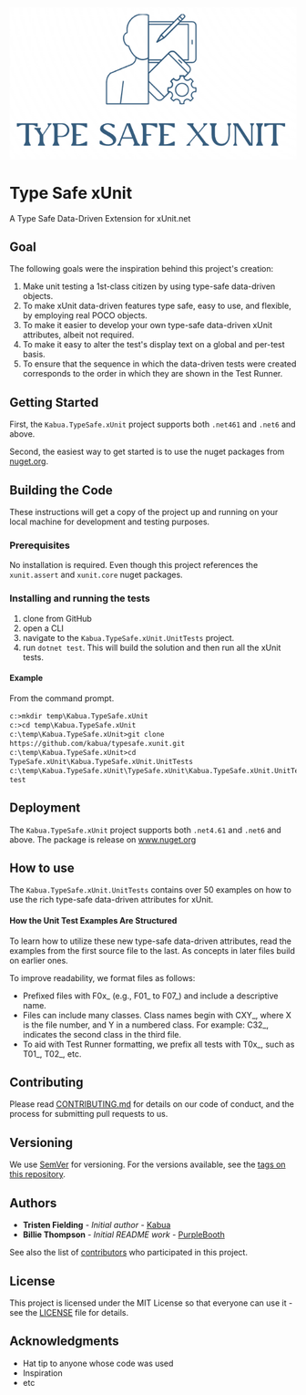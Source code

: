![Logo](https://raw.githubusercontent.com/kabua/typesafe.xunit/main/logo-type-safe-xunit-235.png?raw=true, "Logo")

# Type Safe xUnit

A Type Safe Data-Driven Extension for xUnit.net

## Goal

The following goals were the inspiration behind this project's creation:

1. Make unit testing a 1st-class citizen by using type-safe data-driven objects.
1. To make xUnit data-driven features type safe, easy to use, and flexible, by employing real POCO objects.
1. To make it easier to develop your own type-safe data-driven xUnit attributes, albeit not required.
1. To make it easy to alter the test's display text on a global and per-test basis.
1. To ensure that the sequence in which the data-driven tests were created corresponds to the order in which they are shown in the Test Runner.

## Getting Started

First, the `Kabua.TypeSafe.xUnit` project supports both `.net461` and `.net6` and above. 

Second, the easiest way to get started is to use the nuget packages from [nuget.org](nuget.org).

## Building the Code

These instructions will get a copy of the project up and running on your local machine for development and testing purposes.

### Prerequisites

No installation is required. Even though this project references the `xunit.assert` and `xunit.core` nuget packages.

### Installing and running the tests

1. clone from GitHub 
1. open a CLI
1. navigate to the `Kabua.TypeSafe.xUnit.UnitTests` project.
1. run `dotnet test`. This will build the solution and then run all the xUnit tests.

#### Example

From the command prompt.
```
c:>mkdir temp\Kabua.TypeSafe.xUnit
c:>cd temp\Kabua.TypeSafe.xUnit
c:\temp\Kabua.TypeSafe.xUnit>git clone https://github.com/kabua/typesafe.xunit.git
c:\temp\Kabua.TypeSafe.xUnit>cd TypeSafe.xUnit\Kabua.TypeSafe.xUnit.UnitTests
c:\temp\Kabua.TypeSafe.xUnit\TypeSafe.xUnit\Kabua.TypeSafe.xUnit.UnitTests>dotnet test
```

## Deployment

The `Kabua.TypeSafe.xUnit` project supports both `.net4.61` and `.net6` and above. The package is release on www.nuget.org

## How to use

The `Kabua.TypeSafe.xUnit.UnitTests` contains over 50 examples on how to use the rich type-safe data-driven attributes for xUnit.

#### How the Unit Test Examples Are Structured

To learn how to utilize these new type-safe data-driven attributes, read the examples from the first source file to the last. As concepts in later files build on earlier ones.

To improve readability, we format files as follows:
* Prefixed files with F0x_ (e.g., F01_ to F07_) and include a descriptive name.
* Files can include many classes. Class names begin with CXY_, where X is the file number, and Y in a numbered class. For example: C32_, indicates the second class in the third file.
* To aid with Test Runner formatting, we prefix all tests with T0x_, such as T01_, T02_, etc.

## Contributing

Please read [CONTRIBUTING.md](https://gist.github.com/PurpleBooth/b24679402957c63ec426) for details on our code of conduct, and the process for submitting pull requests to us.

## Versioning

We use [SemVer](http://semver.org/) for versioning. For the versions available, see the [tags on this repository](https://github.com/your/project/tags). 

## Authors

* **Tristen Fielding** - *Initial author* - [Kabua](https://github.com/Kabua)
* **Billie Thompson** - *Initial README work* - [PurpleBooth](https://github.com/PurpleBooth)

See also the list of [contributors](https://github.com/Kabua/typesafe.xunit/contributors) who participated in this project.

## License

This project is licensed under the MIT License so that everyone can use it - see the [LICENSE](LICENSE) file for details.

## Acknowledgments

* Hat tip to anyone whose code was used
* Inspiration
* etc
